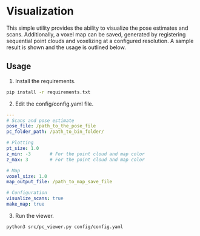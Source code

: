 # Visualization
This simple utility provides the ability to visualize the pose estimates and scans.
Additionally, a voxel map can be saved, generated by registering sequential point clouds and voxelizing at a configured resolution.
A sample result is shown and the usage is outlined below.

## Usage
1. Install the requirements.
```bash
pip install -r requirements.txt
```
2. Edit the config/config.yaml file.
```yaml
---
# Scans and pose estimate
pose_file: /path_to_the_pose_file
pc_folder_path: /path_to_bin_folder/

# Plotting
pt_size: 1.0
z_min: -3       # For the point cloud and map color
z_max: 3        # For the point cloud and map color

# Map
voxel_size: 1.0
map_output_file: /path_to_map_save_file

# Configuration
visualize_scans: true
make_map: true
```
3. Run the viewer.
```bash
python3 src/pc_viewer.py config/config.yaml
```